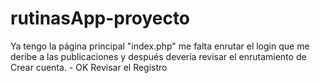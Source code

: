 # rutinasApp-proyecto
Ya tengo la página principal "index.php" me falta enrutar el login que me deribe a las publicaciones y después devería revisar el enrutamiento de Crear cuenta. - OK
Revisar el Registro